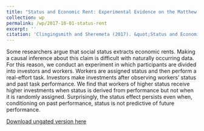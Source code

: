 ```yaml
---
title: "Status and Economic Rent: Experimental Evidence on the Matthew Effect"
collection: wp
permalink: /wp/2017-10-01-status-rent
excerpt: ''
citation: 'Clingingsmith and Sheremeta (2017). &quot;Status and Economic Rent: Experimental Evidence on the Matthew Effect&quot; R&R <i>Management Science</i>'
---
```

Some researchers argue that social status extracts economic rents. Making a causal inference about this claim is difficult with naturally occurring data. For this reason, we conduct an experiment in which participants are divided into investors and workers. Workers are assigned status and then perform a real-effort task. Investors make investments after observing workers’ status and past task performance. We find that workers of higher status receive higher investments when status is derived from performance but not when it is randomly assigned. Surprisingly, the status effect persists even when, conditioning on past performance, status is not predictive of future performance.

[Download ungated version here](https://osf.io/preprints/socarxiv/evwpa/)

